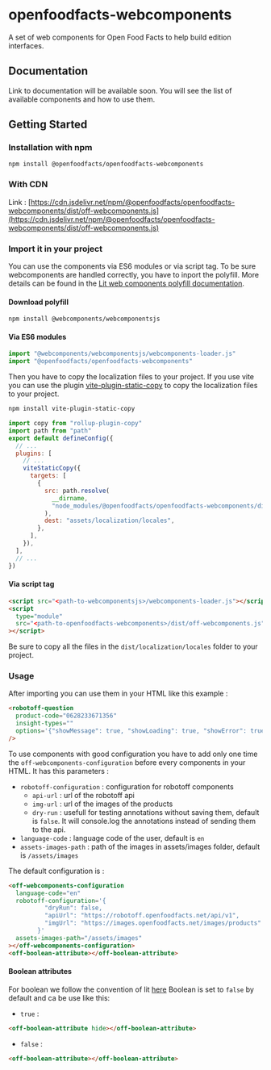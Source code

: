# openfoodfacts-webcomponents

A set of web components for Open Food Facts to help build edition interfaces.

## Documentation

Link to documentation will be available soon.
You will see the list of available components and how to use them.

## Getting Started

### Installation with npm

`npm install @openfoodfacts/openfoodfacts-webcomponents`

### With CDN

Link : [https://cdn.jsdelivr.net/npm/@openfoodfacts/openfoodfacts-webcomponents/dist/off-webcomponents.js](https://cdn.jsdelivr.net/npm/@openfoodfacts/openfoodfacts-webcomponents/dist/off-webcomponents.js)

### Import it in your project

You can use the components via ES6 modules or via script tag. To be sure webcomponents are handled correctly, you have to inport the polyfill.
More details can be found in the [Lit web components polyfill documentation](https://lit.dev/docs/v1/tools/use/).

#### Download polyfill

`npm install @webcomponents/webcomponentsjs`

#### Via ES6 modules

```js
import "@webcomponents/webcomponentsjs/webcomponents-loader.js"
import "@openfoodfacts/openfoodfacts-webcomponents"
```

Then you have to copy the localization files to your project.
If you use vite you can use the plugin [vite-plugin-static-copy](https://github.com/sapphi-red/vite-plugin-static-copy) to copy the localization files to your project.

```bash
npm install vite-plugin-static-copy
```

```javascript
import copy from "rollup-plugin-copy"
import path from "path"
export default defineConfig({
  // ...
  plugins: [
    // ...
    viteStaticCopy({
      targets: [
        {
          src: path.resolve(
            __dirname,
            "node_modules/@openfoodfacts/openfoodfacts-webcomponents/dist/localization/locales/*.js"
          ),
          dest: "assets/localization/locales",
        },
      ],
    }),
  ],
  // ...
})
```

#### Via script tag

```html
<script src="<path-to-webcomponentsjs>/webcomponents-loader.js"></script>
<script
  type="module"
  src="<path-to-openfoodfacts-webcomponents>/dist/off-webcomponents.js"
></script>
```

Be sure to copy all the files in the `dist/localization/locales` folder to your project.

### Usage

After importing you can use them in your HTML like this example :

```html
<robotoff-question
  product-code="0628233671356"
  insight-types=""
  options='{"showMessage": true, "showLoading": true, "showError": true}'
/>
```

To use components with good configuration you have to add only one time the `off-webcomponents-configuration` before every components in your HTML.
It has this parameters :

- `robotoff-configuration` : configuration for robotoff components
  - `api-url` : url of the robotoff api
  - `img-url` : url of the images of the products
  - `dry-run` : usefull for testing annotations without saving them, default is `false`. It will console.log the annotations instead of sending them to the api.
- `language-code` : language code of the user, default is `en`
- `assets-images-path` : path of the images in assets/images folder, default is `/assets/images`

The default configuration is :

```html
<off-webcomponents-configuration
  language-code="en"
  robotoff-configuration='{
          "dryRun": false,
          "apiUrl": "https://robotoff.openfoodfacts.net/api/v1",
          "imgUrl": "https://images.openfoodfacts.net/images/products"
        }'
  assets-images-path="/assets/images"
></off-webcomponents-configuration>
<off-boolean-attribute></off-boolean-attribute>
```

#### Boolean attributes

For boolean we follow the convention of lit [here](https://lit.dev/docs/components/properties/#boolean-attributes) Boolean is set to `false` by default and ca be use like this:

- `true` :

```html
<off-boolean-attribute hide></off-boolean-attribute>
```

- `false` :

```html
<off-boolean-attribute></off-boolean-attribute>
```
